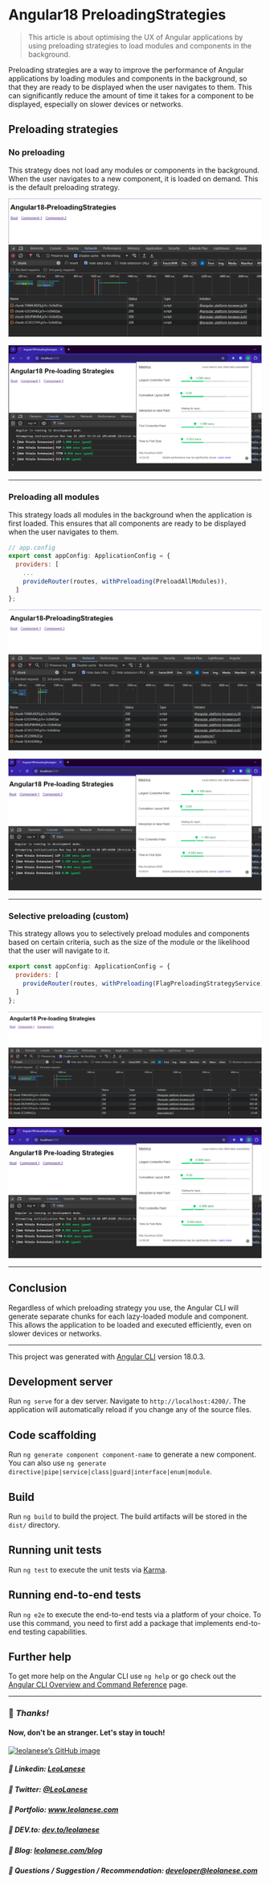 # Angular18 PreloadingStrategies

> This article is about optimising the UX of Angular applications by using preloading strategies to load modules and components in the background.

Preloading strategies are a way to improve the performance of Angular applications by loading modules and components in the background, so that they are ready to be displayed when the user navigates to them. This can significantly reduce the amount of time it takes for a component to be displayed, especially on slower devices or networks.

## Preloading strategies

### No preloading

This strategy does not load any modules or components in the background. When the user navigates to a new component, it is loaded on demand.
This is the default preloading strategy.

![NoPreloading-Default](./src/app/assets/NoPreloading-Default.png)


![NoPreloading-Default](./src/app/assets/NoPreloading-Default-metrics.png)

---

### Preloading all modules

This strategy loads all modules in the background when the application is first loaded. This ensures that all components are ready to be displayed when the user navigates to them.

```js
// app.config
export const appConfig: ApplicationConfig = {
  providers: [
    ...
    provideRouter(routes, withPreloading(PreloadAllModules)),
  ]
};
```

![PreloadAllModules](./src/app/assets/PreloadAllModules.png)


![PreloadAllModules-metrics](./src/app/assets/PreloadAllModules-metrics.png)

---

### Selective preloading (custom)

This strategy allows you to selectively preload modules and components based on certain criteria, such as the size of the module or the likelihood that the user will navigate to it.

```js
export const appConfig: ApplicationConfig = {
  providers: [
    provideRouter(routes, withPreloading(FlagPreloadingStrategyService)),
  ]
};
```

![Component1](./src//app//assets/PreloadingComponent1.png)

![Component1-metrics](./src//app//assets/PreloadingComponent1-metrics.png)

---

## Conclusion

Regardless of which preloading strategy you use, the Angular CLI will generate separate chunks for each lazy-loaded module and component. This allows the application to be loaded and executed efficiently, even on slower devices or networks.

---

This project was generated with [Angular CLI](https://github.com/angular/angular-cli) version 18.0.3.

## Development server

Run `ng serve` for a dev server. Navigate to `http://localhost:4200/`. The application will automatically reload if you change any of the source files.

## Code scaffolding

Run `ng generate component component-name` to generate a new component. You can also use `ng generate directive|pipe|service|class|guard|interface|enum|module`.

## Build

Run `ng build` to build the project. The build artifacts will be stored in the `dist/` directory.

## Running unit tests

Run `ng test` to execute the unit tests via [Karma](https://karma-runner.github.io).

## Running end-to-end tests

Run `ng e2e` to execute the end-to-end tests via a platform of your choice. To use this command, you need to first add a package that implements end-to-end testing capabilities.

## Further help

To get more help on the Angular CLI use `ng help` or go check out the [Angular CLI Overview and Command Reference](https://angular.dev/tools/cli) page.

---

### :100: <i>Thanks!</i>
#### Now, don't be an stranger. Let's stay in touch!

<a href="https://github.com/leolanese" target="_blank" rel="noopener noreferrer">
  <img src="https://scastiel.dev/api/image/leolanese?dark&removeLink" alt="leolanese’s GitHub image" width="600" height="314" />
</a>

##### :radio_button: Linkedin: <a href="https://www.linkedin.com/in/leolanese/" target="_blank">LeoLanese</a>
##### :radio_button: Twitter: <a href="https://twitter.com/LeoLanese" target="_blank">@LeoLanese</a>
##### :radio_button: Portfolio: <a href="https://www.leolanese.com" target="_blank">www.leolanese.com</a>
##### :radio_button: DEV.to: <a href="https://www.dev.to/leolanese" target="_blank">dev.to/leolanese</a>
##### :radio_button: Blog: <a href="https://www.leolanese.com/blog" target="_blank">leolanese.com/blog</a>
##### :radio_button: Questions / Suggestion / Recommendation: developer@leolanese.com
